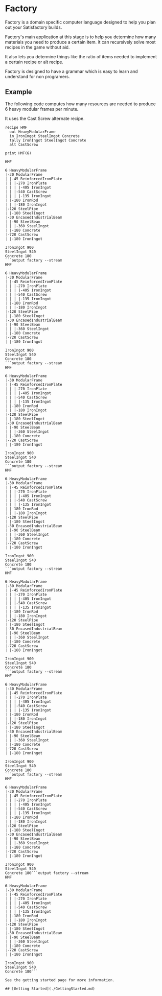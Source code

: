 # Factory

Factory is a domain specific computer language designed to help you plan out your Satisfactory 
builds.

Factory's main application at this stage is to help you determine how many materials you need to 
produce a certain item. It can recursively solve most recipes in the game without aid.

It also lets you determine things like the ratio of items needed to implement a certain recipe or
alt recipe.

Factory is designed to have a grammar which is easy to learn and understand for non programers.

## Example

The following code computes how many resources are needed to produce 6 heavy modular frames per 
minute.

It uses the Cast Screw alternate recipe.

```factory factory --stream
recipe HMF
  out HeavyModularFrame
  in IronIngot SteelIngot Concrete
  tally IronIngot SteelIngot Concrete
  alt CastScrew

print HMF(6)
```

```#output factory --stream
HMF                       
                          
6 HeavyModularFrame       
|-30 ModularFrame         
| |-45 ReinforcedIronPlate
| | |-270 IronPlate       
| | | |-405 IronIngot     
| | |-540 CastScrew       
| | | |-135 IronIngot     
| |-180 IronRod           
| | |-180 IronIngot       
|-120 SteelPipe           
| |-180 SteelIngot        
|-30 EncasedIndustrialBeam
| |-90 SteelBeam          
| | |-360 SteelIngot      
| |-180 Concrete          
|-720 CastScrew           
| |-180 IronIngot        

IronIngot 900
SteelIngot 540
Concrete 180
```output factory --stream
HMF                       
                          
6 HeavyModularFrame       
|-30 ModularFrame         
| |-45 ReinforcedIronPlate
| | |-270 IronPlate       
| | | |-405 IronIngot     
| | |-540 CastScrew       
| | | |-135 IronIngot     
| |-180 IronRod           
| | |-180 IronIngot       
|-120 SteelPipe           
| |-180 SteelIngot        
|-30 EncasedIndustrialBeam
| |-90 SteelBeam          
| | |-360 SteelIngot      
| |-180 Concrete          
|-720 CastScrew           
| |-180 IronIngot        

IronIngot 900
SteelIngot 540
Concrete 180
```output factory --stream
HMF                       
                          
6 HeavyModularFrame       
|-30 ModularFrame         
| |-45 ReinforcedIronPlate
| | |-270 IronPlate       
| | | |-405 IronIngot     
| | |-540 CastScrew       
| | | |-135 IronIngot     
| |-180 IronRod           
| | |-180 IronIngot       
|-120 SteelPipe           
| |-180 SteelIngot        
|-30 EncasedIndustrialBeam
| |-90 SteelBeam          
| | |-360 SteelIngot      
| |-180 Concrete          
|-720 CastScrew           
| |-180 IronIngot        

IronIngot 900
SteelIngot 540
Concrete 180
```output factory --stream
HMF                       
                          
6 HeavyModularFrame       
|-30 ModularFrame         
| |-45 ReinforcedIronPlate
| | |-270 IronPlate       
| | | |-405 IronIngot     
| | |-540 CastScrew       
| | | |-135 IronIngot     
| |-180 IronRod           
| | |-180 IronIngot       
|-120 SteelPipe           
| |-180 SteelIngot        
|-30 EncasedIndustrialBeam
| |-90 SteelBeam          
| | |-360 SteelIngot      
| |-180 Concrete          
|-720 CastScrew           
| |-180 IronIngot        

IronIngot 900
SteelIngot 540
Concrete 180
```output factory --stream
HMF                       
                          
6 HeavyModularFrame       
|-30 ModularFrame         
| |-45 ReinforcedIronPlate
| | |-270 IronPlate       
| | | |-405 IronIngot     
| | |-540 CastScrew       
| | | |-135 IronIngot     
| |-180 IronRod           
| | |-180 IronIngot       
|-120 SteelPipe           
| |-180 SteelIngot        
|-30 EncasedIndustrialBeam
| |-90 SteelBeam          
| | |-360 SteelIngot      
| |-180 Concrete          
|-720 CastScrew           
| |-180 IronIngot        

IronIngot 900
SteelIngot 540
Concrete 180
```output factory --stream
HMF                       
                          
6 HeavyModularFrame       
|-30 ModularFrame         
| |-45 ReinforcedIronPlate
| | |-270 IronPlate       
| | | |-405 IronIngot     
| | |-540 CastScrew       
| | | |-135 IronIngot     
| |-180 IronRod           
| | |-180 IronIngot       
|-120 SteelPipe           
| |-180 SteelIngot        
|-30 EncasedIndustrialBeam
| |-90 SteelBeam          
| | |-360 SteelIngot      
| |-180 Concrete          
|-720 CastScrew           
| |-180 IronIngot        

IronIngot 900
SteelIngot 540
Concrete 180
```output factory --stream
HMF                       
                          
6 HeavyModularFrame       
|-30 ModularFrame         
| |-45 ReinforcedIronPlate
| | |-270 IronPlate       
| | | |-405 IronIngot     
| | |-540 CastScrew       
| | | |-135 IronIngot     
| |-180 IronRod           
| | |-180 IronIngot       
|-120 SteelPipe           
| |-180 SteelIngot        
|-30 EncasedIndustrialBeam
| |-90 SteelBeam          
| | |-360 SteelIngot      
| |-180 Concrete          
|-720 CastScrew           
| |-180 IronIngot        

IronIngot 900
SteelIngot 540
Concrete 180```output factory --stream
HMF                       
                          
6 HeavyModularFrame       
|-30 ModularFrame         
| |-45 ReinforcedIronPlate
| | |-270 IronPlate       
| | | |-405 IronIngot     
| | |-540 CastScrew       
| | | |-135 IronIngot     
| |-180 IronRod           
| | |-180 IronIngot       
|-120 SteelPipe           
| |-180 SteelIngot        
|-30 EncasedIndustrialBeam
| |-90 SteelBeam          
| | |-360 SteelIngot      
| |-180 Concrete          
|-720 CastScrew           
| |-180 IronIngot        

IronIngot 900
SteelIngot 540
Concrete 180```

See the getting started page for more information.

## [Getting Started](./GettingStarted.md)
